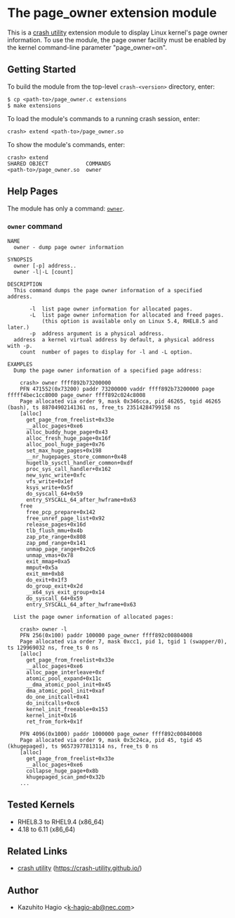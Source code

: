 The page_owner extension module
===============================

This is a [crash utility][1] extension module to display Linux kernel's page owner
information.  To use the module, the page owner facility must be enabled by the
kernel command-line parameter "page_owner=on".

Getting Started
---------------

To build the module from the top-level `crash-<version>` directory, enter:

    $ cp <path-to>/page_owner.c extensions
    $ make extensions

To load the module's commands to a running crash session, enter:

    crash> extend <path-to>/page_owner.so

To show the module's commands, enter:

    crash> extend
    SHARED OBJECT            COMMANDS
    <path-to>/page_owner.so  owner

Help Pages
----------

The module has only a command: [`owner`](#owner-command).

### `owner` command

```
NAME
  owner - dump page owner information

SYNOPSIS
  owner [-p] address..
  owner -l|-L [count]

DESCRIPTION
  This command dumps the page owner information of a specified address.

       -l  list page owner information for allocated pages.
       -L  list page owner information for allocated and freed pages.
           (this option is available only on Linux 5.4, RHEL8.5 and later.)
       -p  address argument is a physical address.
  address  a kernel virtual address by default, a physical address with -p.
    count  number of pages to display for -l and -L option.

EXAMPLES
  Dump the page owner information of a specified page address:

    crash> owner ffff892b73200000
    PFN 471552(0x73200) paddr 73200000 vaddr ffff892b73200000 page fffff4bec1cc8000 page_owner ffff892c024c8008
    Page allocated via order 9, mask 0x346cca, pid 46265, tgid 46265 (bash), ts 88704902141361 ns, free_ts 23514284799158 ns
    [alloc]
      get_page_from_freelist+0x33e
      __alloc_pages+0xe6
      alloc_buddy_huge_page+0x43
      alloc_fresh_huge_page+0x16f
      alloc_pool_huge_page+0x76
      set_max_huge_pages+0x198
      __nr_hugepages_store_common+0x48
      hugetlb_sysctl_handler_common+0xdf
      proc_sys_call_handler+0x162
      new_sync_write+0xfc
      vfs_write+0x1ef
      ksys_write+0x5f
      do_syscall_64+0x59
      entry_SYSCALL_64_after_hwframe+0x63
    free
      free_pcp_prepare+0x142
      free_unref_page_list+0x92
      release_pages+0x16d
      tlb_flush_mmu+0x4b
      zap_pte_range+0x808
      zap_pmd_range+0x141
      unmap_page_range+0x2c6
      unmap_vmas+0x78
      exit_mmap+0xa5
      mmput+0x5a
      exit_mm+0xb8
      do_exit+0x1f3
      do_group_exit+0x2d
      __x64_sys_exit_group+0x14
      do_syscall_64+0x59
      entry_SYSCALL_64_after_hwframe+0x63

  List the page owner information of allocated pages:

    crash> owner -l
    PFN 256(0x100) paddr 100000 page_owner ffff892c00804008
    Page allocated via order 7, mask 0xcc1, pid 1, tgid 1 (swapper/0), ts 129969032 ns, free_ts 0 ns
    [alloc]
      get_page_from_freelist+0x33e
      __alloc_pages+0xe6
      alloc_page_interleave+0xf
      atomic_pool_expand+0x11c
      __dma_atomic_pool_init+0x45
      dma_atomic_pool_init+0xaf
      do_one_initcall+0x41
      do_initcalls+0xc6
      kernel_init_freeable+0x153
      kernel_init+0x16
      ret_from_fork+0x1f

    PFN 4096(0x1000) paddr 1000000 page_owner ffff892c00840008
    Page allocated via order 9, mask 0x3c24ca, pid 45, tgid 45 (khugepaged), ts 96573977813114 ns, free_ts 0 ns
    [alloc]
      get_page_from_freelist+0x33e
      __alloc_pages+0xe6
      collapse_huge_page+0x8b
      khugepaged_scan_pmd+0x32b
    ...

```

Tested Kernels
--------------

- RHEL8.3 to RHEL9.4 (x86_64)
- 4.18 to 6.11 (x86_64)

Related Links
-------------

- [crash utility][1] (https://crash-utility.github.io/)

[1]: https://crash-utility.github.io/

Author
------

- Kazuhito Hagio &lt;k-hagio-ab@nec.com&gt;

